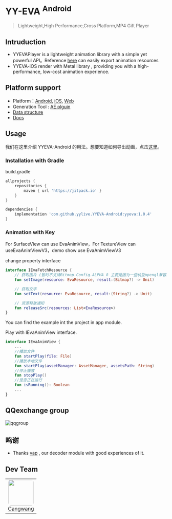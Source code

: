 # YY-EVA <sup>Android</sup>
> Lightweight,High Performance,Cross Platform,MP4 Gift Player

## Intruduction
+ YYEVAPlayer is a lightweight animation library with a simple yet powerful API。Reference [here](https://github.com/yylive/YYEVA/blob/main/YYEVA%E8%AE%BE%E8%AE%A1%E8%A7%84%E8%8C%83.md) can easily export animation resources
+ YYEVA-iOS render with Metal library , providing you with a high-performance, low-cost animation experience.

## Platform support
+ Platform：[Android](https://github.com/yylive/YYEVA-Android), [iOS](https://github.com/yylive/YYEVA-iOS), [Web](https://github.com/yylive/YYEVA-Web)
+ Generation Tool : [AE plguin](https://github.com/yylive/YYEVA/tree/main/AEP)
+ [Data structure](https://github.com/yylive/YYEVA/blob/main/%E6%95%B0%E6%8D%AE%E7%BB%93%E6%9E%84.md)
+ [Docs](https://github.com/yylive/YYEVA)

## Usage

我们在这里介绍 YYEVA-Android 的用法。想要知道如何导出动画，点击[这里](https://github.com/yylive/YYEVA/blob/main/YYEVA%E8%AE%BE%E8%AE%A1%E8%A7%84%E8%8C%83.md)。

### Installation with Gradle
build.gradle
```groovy
allprojects {
	repositories {
		maven { url 'https://jitpack.io' }
	}
}
```

```groovy
dependencies {
	implementation 'com.github.yylive.YYEVA-Android:yyeva:1.0.4'
}
```

### Animation with Key
For SurfaceView can use EvaAnimView，For TextureView can useEvaAnimViewV3，demo show use EvaAnimViewV3

change property interface
```kotlin
interface IEvaFetchResource {
    // 获取图片 (暂时不支持Bitmap.Config.ALPHA_8 主要是因为一些机型opengl兼容问题)
    fun setImage(resource: EvaResource, result:(Bitmap?) -> Unit)

    // 获取文字
    fun setText(resource: EvaResource, result:(String?) -> Unit)

    // 资源释放通知
    fun releaseSrc(resources: List<EvaResource>)
}
```
You can find the example int the project in app module.

Play with IEvaAnimView interface.
```kotlin
interface IEvaAnimView {
    ...
    //播放文件
    fun startPlay(file: File)
    //播放本地文件
    fun startPlay(assetManager: AssetManager, assetsPath: String)
    //停止播放
    fun stopPlay()
    //是否正在运行
    fun isRunning(): Boolean
    ...
}
```
 

## QQexchange group
![qqgroup](https://github.com/yylive/YYEVA/blob/main/img/qqgroup.png)

## 鸣谢 
+ Thanks [vap](https://github.com/Tencent/vap) , our decoder module with good experiences of it.

## Dev Team
<table>
  <tbody>
    <tr>
      <td align="center" valign="top">
        <img style="border-radius:8px" width="80" height="80" src="https://avatars.githubusercontent.com/u/10419150?v=4">
        <br>
        <a href="https://github.com/cangwang">Cangwang</a>
      </td>
     </tr>
  </tbody>
</table>


 
